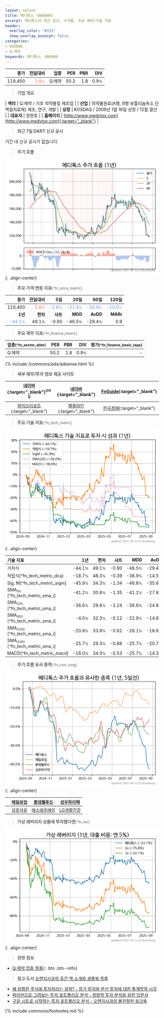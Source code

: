 ```yaml
---
layout: splash
title: 메디톡스 (086900)
excerpt: 메디톡스의 최근 공시, 수익률, 주요 재무/기술 지표
header:
  overlay_color: "#333"
  show_overlay_excerpt: false
categories:
- KOSDAQ
- Q:제약
keywords: 메디톡스, 086900
---
```


| **종가** | **전일대비** | **업종** | **PER** | **PBR** | **DIV** |
| -------: | -----------: | -------: | ------: | ------: | ------: |
| 119,400 | <span style="color: tomato">1.6<small>%</small></span> | Q:제약 | 50.2 | 1.8 | 0.9<small>%</small> |

<!-- more -->


> **기업 개요**<a id="company"></a>

| <span style="white-space:nowrap;">**섹터**</span> | Q:제약 / 기초 의약물질 제조업 |
| <span style="white-space:nowrap;">**산업**</span> | 의약품원료(A형, B형 보툴리늄독소 단백질치료제) 제조, 연구, 개발 |
| <span style="white-space:nowrap;">**상장**</span> | KOSDAQ / 2009년 1월 16일 상장 / 12월 결산 |
| <span style="white-space:nowrap;">**대표자**</span> | 정현호 |
| <span style="white-space:nowrap;">**홈페이지**</span> | [http://www.medytox.com](http://www.medytox.com){:target="_blank"} |


> **최근 7일 DART 신규 공시**<a id="dart"></a>

기간 내 신규 공시가 없습니다.


> **주가 흐름**<a id="price"></a>

![086900](/stock/images/086900.png){: .align-center}


> **주요 가격 변동 지표**<small>[^fn_price_metric]</small>

| **종가** | **전일대비** | **5일** | **20일** | **60일** | **120일** |
| -------: | -----------: | ------: | -------: | -------: | --------: |
| 119,400 | <span style="color: tomato">1.6<small>%</small></span> | <span style="color: cornflowerblue">-1.6<small>%</small></span> | <span style="color: cornflowerblue">-21.4<small>%</small></span> | <span style="color: cornflowerblue">-30.9<small>%</small></span> | <span style="color: cornflowerblue">-10.0<small>%</small></span> |
| **1년** | **편차** | **샤프** | **MDD** | **AvDD** | **MARr** |
| <span style="color: cornflowerblue">-44.1<small>%</small></span> | 49.1<small>%</small> | -0.90 | -46.5<small>%</small> | -29.4<small>%</small> | 0.9 |


> **주요 재무 지표**<small>[^fn_finance_metric]</small>

| **업종**<small>[^fn_sector_abbr]</small> | **PER** | **PBR** | **DIV** | **평가**<small>[^fn_finance_basic_tags]</small> |
| :--------------------------------------- | ------: | ------: | ------: | ----------------------------------------------: |
| Q:제약 | 50.2 | 1.8 | 0.9<small>%</small> | - |



{% include /commons/ads/adsense.html %}

> **세부 재무/투자 정보 제공 사이트**

| [네이버](https://m.stock.naver.com/domestic/stock/086900/finance/summary){:target="_blank"}<sup><small>모바일</small></sup> | [네이버](https://finance.naver.com/item/coinfo.naver?code=086900){:target="_blank"} | [FnGuide](https://comp.fnguide.com/SVO2/ASP/SVD_Invest.asp?gicode=A086900&MenuYn=Y){:target="_blank"} |
| :---: | :---: | :---: |
| [와이즈리포트](https://comp.wisereport.co.kr/company/c1040001.aspx?cmp_cd=086900){:target="_blank"} | [밸류라인](https://www.valueline.co.kr/finance/summary/086900){:target="_blank"} | [한국경제](https://markets.hankyung.com/stock/086900/financial-summary){:target="_blank"} |


> **주요 기술 지표**<small>[^fn_tech_metric]</small>


![086900](/stock/images/086900_tech.png){: .align-center}

| **기술 지표** | **1년** | **편차** | **샤프** | **MDD** | **AvDD** |
| :------------ | ------: | -----------: | -------: | ------: | -------: |
| 거치식 | -44.1<small>%</small> | 49.1<small>%</small> | -0.90 | -46.5<small>%</small> | -29.4<small>%</small> |
| 적립식[^fn_tech_metric_dca] | -18.7<small>%</small> | 48.3<small>%</small> | -0.39 | -36.9<small>%</small> | -14.5<small>%</small> |
| Sig. M[^fn_tech_metric_sigm] | -45.9<small>%</small> | 34.3<small>%</small> | -1.34 | -46.8<small>%</small> | -35.6<small>%</small> |
| SMA<small><sub>(5)</sub></small>[^fn_tech_metric_sma_i] | -41.2<small>%</small> | 30.6<small>%</small> | -1.35 | -41.2<small>%</small> | -27.8<small>%</small> |
| SMA<small><sub>(20)</sub></small>[^fn_tech_metric_sma_i] | -36.6<small>%</small> | 29.6<small>%</small> | -1.24 | -36.6<small>%</small> | -24.8<small>%</small> |
| SMA<small><sub>(60)</sub></small>[^fn_tech_metric_sma_i] | -4.0<small>%</small> | 32.3<small>%</small> | -0.12 | -22.9<small>%</small> | -14.6<small>%</small> |
| SMA<small><sub>(120)</sub></small>[^fn_tech_metric_sma_i] | -20.8<small>%</small> | 33.8<small>%</small> | -0.62 | -26.1<small>%</small> | -18.8<small>%</small> |
| SMA<small><sub>(240)</sub></small>[^fn_tech_metric_sma_i] | -25.7<small>%</small> | 29.3<small>%</small> | -0.88 | -25.7<small>%</small> | -20.7<small>%</small> |
| MACD[^fn_tech_metric_macd] | -18.0<small>%</small> | 34.0<small>%</small> | -0.53 | -25.7<small>%</small> | -14.3<small>%</small> |


> **주가 흐름 유사 종목**<a id="corr"></a><small>[^fn_corr_long]</small>

![086900](/stock/images/086900_corr.png){: .align-center}

|       | [매일유업](/267980/) | [롯데웰푸드](/280360/) | [성우하이텍](/015750/) |
| :---: | :------------------------------------: | :------------------------------------: | :------------------------------------: |
|       | [금호석유](/011780/) | [에스에프에이](/056190/) | [LG생활건강](/051900/) |


> **가상 레버리지 상품에 투자했다면**<a id="2x"></a><small>[^fn_lev]</small>

![086900](/stock/images/086900_2x.png){: .align-center}


> **관련 정보**

- [Q:제약 업종 목록](/stats/sector/kosdaq_업종_제약_종목/){: .btn .btn--info}

> **참고 도서** [오렌지사과의 출간 책 소개와 샘플북 목록](https://kongdori.tistory.com/691)

- [왜 위험한 주식에 투자하라는 걸까? - 장기 투자와 분산 투자에 대한 통계학적 시각](https://kongdori.tistory.com/421)
- [파이썬으로 그려보는 투자 포트폴리오 분석  - 정량적 투자 분석을 위한 입문서](https://kongdori.tistory.com/643)
- [구글 시트로 시작하는 투자 포트폴리오 분석 - 오렌지사과의 불친절한 워크북](https://kongdori.tistory.com/449)


{% include commons/footnotes.md %}